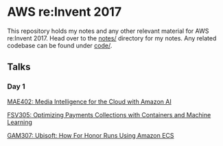 # AWS re:Invent 2017

This repository holds my notes and any other relevant material for AWS re:Invent 2017. Head over to the [notes/](notes) directory for my notes. Any related codebase can be found under [code/](code).

## Talks

### Day 1

[MAE402: Media Intelligence for the Cloud with Amazon AI](notes/mae402-media-intelligence-for-the-cloud-with-amazon-ai.md)

[FSV305: Optimizing Payments Collections with Containers and Machine Learning](notes/fsv305-optimizing-payments-collections-with-containers-and-machine-learning.md)

[GAM307: Ubisoft: How For Honor Runs Using Amazon ECS](notes/gam307-ubisoft-how-for-honor-runs-using-amazon-ecs.md)
